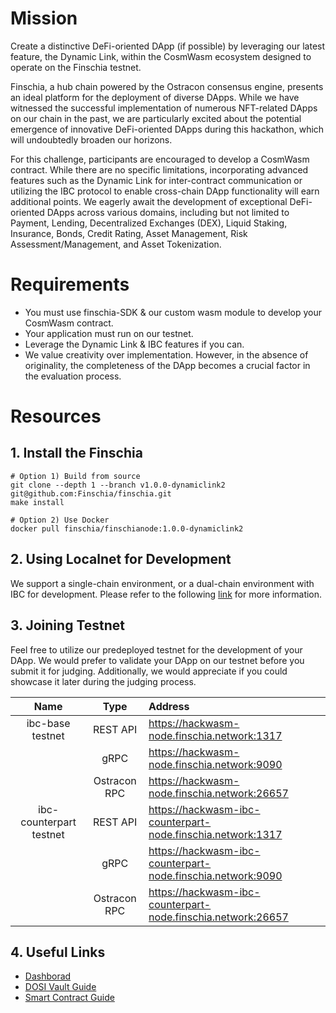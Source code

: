 # Mission
Create a distinctive DeFi-oriented DApp (if possible) by leveraging our latest feature, the Dynamic Link, within the CosmWasm ecosystem designed to operate on the Finschia testnet.

Finschia, a hub chain powered by the Ostracon consensus engine, presents an ideal platform for the deployment of diverse DApps. While we have witnessed the successful implementation of numerous NFT-related DApps on our chain in the past, we are particularly excited about the potential emergence of innovative DeFi-oriented DApps during this hackathon, which will undoubtedly broaden our horizons.

For this challenge, participants are encouraged to develop a CosmWasm contract. While there are no specific limitations, incorporating advanced features such as the Dynamic Link for inter-contract communication or utilizing the IBC protocol to enable cross-chain DApp functionality will earn additional points. We eagerly await the development of exceptional DeFi-oriented DApps across various domains, including but not limited to Payment, Lending, Decentralized Exchanges (DEX), Liquid Staking, Insurance, Bonds, Credit Rating, Asset Management, Risk Assessment/Management, and Asset Tokenization.

# Requirements
* You must use finschia-SDK & our custom wasm module to develop your CosmWasm contract.
* Your application must run on our testnet.
* Leverage the Dynamic Link & IBC features if you can.
* We value creativity over implementation. However, in the absence of originality, the completeness of the DApp becomes a crucial factor in the evaluation process.

# Resources
## 1. Install the Finschia
```shell
# Option 1) Build from source
git clone --depth 1 --branch v1.0.0-dynamiclink2 git@github.com:Finschia/finschia.git
make install

# Option 2) Use Docker
docker pull finschia/finschianode:1.0.0-dynamiclink2
```

## 2. Using Localnet for Development
We support a single-chain environment, or a dual-chain environment with IBC for development. Please refer to the following [link](https://github.com/Finschia/hackathon/tree/main/localnet) for more information.

## 3. Joining Testnet
Feel free to utilize our predeployed testnet for the development of your DApp. We would prefer to validate your DApp on our testnet before you submit it for judging. Additionally, we would appreciate if you could showcase it later during the judging process.

|          Name           |     Type     | Address                                                      |
| :---------------------: | :----------: | :----------------------------------------------------------- |
|    ibc-base testnet     |   REST API   | https://hackwasm-node.finschia.network:1317                  |
|                         |     gRPC     | https://hackwasm-node.finschia.network:9090                  |
|                         | Ostracon RPC | https://hackwasm-node.finschia.network:26657                 |
| ibc-counterpart testnet |   REST API   | https://hackwasm-ibc-counterpart-node.finschia.network:1317  |
|                         |     gRPC     | https://hackwasm-ibc-counterpart-node.finschia.network:9090  |
|                         | Ostracon RPC | https://hackwasm-ibc-counterpart-node.finschia.network:26657 |

## 4. Useful Links
- [Dashborad](https://fnsadash.finschia.network)
- [DOSI Vault Guide](../dosi-vault/README.md)
- [Smart Contract Guide](https://docs.finschia.network/smart-contract/introduction)